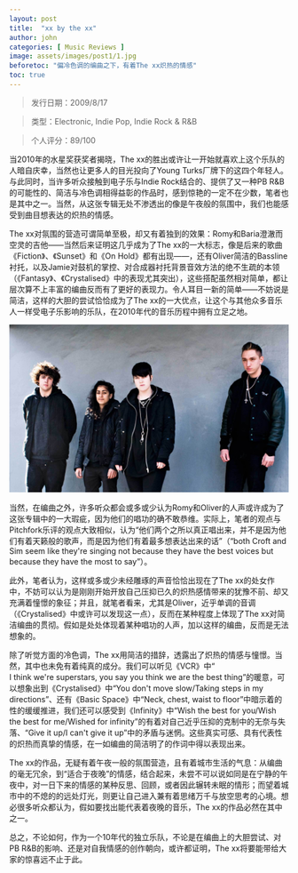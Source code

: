 ```yaml
---
layout: post
title:  "xx by the xx"
author: john
categories: [ Music Reviews ]
image: assets/images/post1/1.jpg
beforetoc: "偏冷色调的编曲之下，有着The xx炽热的情感"
toc: true
---
```


> 发行日期：2009/8/17

> 类型：Electronic, Indie Pop, Indie Rock & R&B

> 个人评分：89/100

当2010年的水星奖获奖者揭晓，The xx的胜出或许让一开始就喜欢上这个乐队的人暗自庆幸，当然也让更多人的目光投向了Young Turks厂牌下的这四个年轻人。与此同时，当许多听众接触到电子乐与Indie Rock结合的、提供了又一种PB R&B的可能性的、简洁与冷色调相得益彰的作品时，感到惊艳的一定不在少数，笔者也是其中之一。当然，从这张专辑无处不渗透出的像是午夜般的氛围中，我们也能感受到曲目想表达的炽热的情感。

The xx对氛围的营造可谓简单至极，却又有着独到的效果：Romy和Baria澄澈而空灵的吉他——当然后来证明这几乎成为了The xx的一大标志，像是后来的歌曲《Fiction》、《Sunset》和《On Hold》都有出现——，还有Oliver简洁的Bassline衬托，以及Jamie对鼓机的掌控、对合成器衬托背景音效方法的绝不生疏的本领（《Fantasy》、《Crystalised》中的表现尤其突出），这些搭配虽然相对简单，都让层次算不上丰富的编曲反而有了更好的表现力。令人耳目一新的简单——不妨说是简洁，这样的大胆的尝试恰恰成为了The xx的一大优点，让这个与其他众多音乐人一样受电子乐影响的乐队，在2010年代的音乐历程中拥有立足之地。

![（从左至右，依次为James Smith，Baria Qureshi（已离队），Romy Croft，Oliver Sim）](assets/images/post1/2.jpg)


当然，在编曲之外，许多听众都会或多或少认为Romy和Oliver的人声或许成为了这张专辑中的一大瑕疵，因为他们的唱功的确不敢恭维。实际上，笔者的观点与Pitchfork乐评的观点大致相似，认为“他们两个之所以真正唱出来，并不是因为他们有着天籁般的歌声，而是因为他们有着最多想表达出来的话”（“both Croft and Sim seem like they're singing not because they have the best voices but because they have the most to say”）。

此外，笔者认为，这样或多或少未经雕琢的声音恰恰出现在了The xx的处女作中，不妨可以认为是刚刚开始开放自己压抑已久的炽热感情带来的犹豫不前、却又充满着憧憬的象征；并且，就笔者看来，尤其是Oliver，近乎单调的音调（《Crystalised》中或许可以发现这一点），反而在某种程度上体现了The xx对简洁编曲的贯彻。假如是处处体现着某种唱功的人声，加以这样的编曲，反而是无法想象的。

除了听觉方面的冷色调，The xx用简洁的措辞，透露出了炽热的情感与憧憬。当然，其中也未免有着纯真的成分。我们可以听见《VCR》中“
I think we're superstars, you say you think we are the best thing”的暖意，可以想象出到《Crystalised》中“You don't move slow/Taking steps in my directions”、还有《Basic Space》中“Neck, chest, waist to floor”中暗示着的性的缓缓推进，我们还可以感受到《Infinity》中“Wish the best for you/Wish the best for me/Wished for infinity”的有着对自己近乎压抑的克制中的无奈与失落、“Give it up/I can't give it up”中的矛盾与迷惘。这些真实可感、具有代表性的炽热而真挚的情感，在一如编曲的简洁明了的作词中得以表现出来。

The xx的作品，无疑有着午夜一般的氛围营造，且有着城市生活的气息：从编曲的毫无冗余，到“适合于夜晚”的情感，结合起来，未尝不可以说如同是在宁静的午夜中，对一日下来的情感的某种反思、回顾，或者因此辗转未眠的情形；而望着城市中的不熄的的远处灯光，则更让自己进入兼有着思绪万千与放空思考的心境。想必很多听众都认为，假如要找出能代表着夜晚的音乐，The xx的作品必然在其中之一。

总之，不论如何，作为一个10年代的独立乐队，不论是在编曲上的大胆尝试、对PB R&B的影响、还是对自我情感的创作朝向，或许都证明，The xx将要能带给大家的惊喜远不止于此。